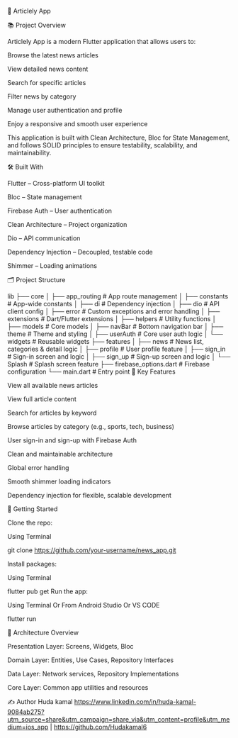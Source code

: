 📰 Articlely  App

📚 Project Overview

Articlely App is a modern Flutter application that allows users to:

Browse the latest news articles

View detailed news content

Search for specific articles

Filter news by category

Manage user authentication and profile

Enjoy a responsive and smooth user experience

This application is built with Clean Architecture, Bloc for State Management, and follows SOLID principles to ensure testability, scalability, and maintainability.

🛠️ Built With

Flutter – Cross-platform UI toolkit

Bloc – State management

Firebase Auth – User authentication

Clean Architecture – Project organization

Dio – API communication

Dependency Injection – Decoupled, testable code

Shimmer – Loading animations


🗂️ Project Structure


lib
├── core
│   ├── app_routing           # App route management
│   ├── constants             # App-wide constants
│   ├── di                    # Dependency injection
│   ├── dio                   # API client config
│   ├── error                 # Custom exceptions and error handling
│   ├── extensions            # Dart/Flutter extensions
│   ├── helpers               # Utility functions
│   ├── models                # Core models
│   ├── navBar                # Bottom navigation bar
│   ├── theme                 # Theme and styling
│   ├── userAuth              # Core user auth logic
│   └── widgets               # Reusable widgets
├── features
│   ├── news                  # News list, categories & detail logic
│   ├── profile               # User profile feature
│   ├── sign_in               # Sign-in screen and logic
│   ├── sign_up               # Sign-up screen and logic
│   └── Splash                # Splash screen feature
├── firebase_options.dart     # Firebase configuration
└── main.dart                 # Entry point
🔑 Key Features

View all available news articles

View full article content

Search for articles by keyword

Browse articles by category (e.g., sports, tech, business)

User sign-in and sign-up with Firebase Auth

Clean and maintainable architecture

Global error handling

Smooth shimmer loading indicators

Dependency injection for flexible, scalable development

🚀 Getting Started

Clone the repo:

Using Terminal 

git clone https://github.com/your-username/news_app.git

Install packages:

Using Terminal 

flutter pub get
Run the app:

Using Terminal Or From Android Studio Or VS CODE 

flutter run

🧩 Architecture Overview

Presentation Layer: Screens, Widgets, Bloc

Domain Layer: Entities, Use Cases, Repository Interfaces

Data Layer: Network services, Repository Implementations

Core Layer: Common app utilities and resources

✍️ Author 
Huda kamal https://www.linkedin.com/in/huda-kamal-9084ab275?utm_source=share&utm_campaign=share_via&utm_content=profile&utm_medium=ios_app | https://github.com/Hudakamal6
